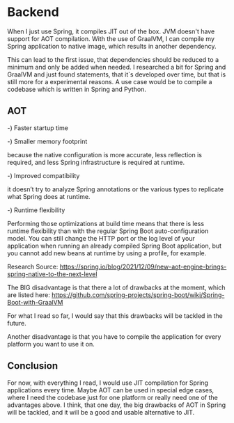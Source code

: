 # Backend

When I just use Spring, it compiles JIT out of the box. JVM doesn't have support for AOT compilation. 
With the use of GraalVM, I can compile my Spring application to native image, which results in another dependency.

This can lead to the first issue, that dependencies should be reduced to a minimum and only be added when needed.
I researched a bit for Spring and GraalVM and just found statements, that it`s developed over time, but that is still
more for a experimental reasons. A use case would be to compile a codebase which is written in Spring and Python.

## AOT

-) Faster startup time

-) Smaller memory footprint

because the native configuration is more accurate, less reflection is required, and less Spring infrastructure is required at runtime.

-) Improved compatibility

it doesn’t try to analyze Spring annotations or the various types to replicate what Spring does at runtime.

-) Runtime flexibility

Performing those optimizations at build time means that there is less runtime flexibility than with the regular 
Spring Boot auto-configuration model. You can still change the HTTP port or the log level of your application when 
running an already compiled Spring Boot application, but you cannot add new beans at runtime by using a profile, for example.

Research Source: https://spring.io/blog/2021/12/09/new-aot-engine-brings-spring-native-to-the-next-level

The BIG disadvantage is that there a lot of drawbacks at the moment, which are listed here: 
https://github.com/spring-projects/spring-boot/wiki/Spring-Boot-with-GraalVM

For what I read so far, I would say that this drawbacks will be tackled in the future. 

Another disadvantage is that you have to compile the application for every platform you want to use it on.

## Conclusion

For now, with everything I read, I would use JIT compilation for Spring applications every time. Maybe AOT can be used
in special edge cases, where I need the codebase just for one platform or really need one of the advantages above. 
I think, that one day, the big drawbacks of AOT in Spring will be tackled, and it will be a good and usable alternative to JIT.
